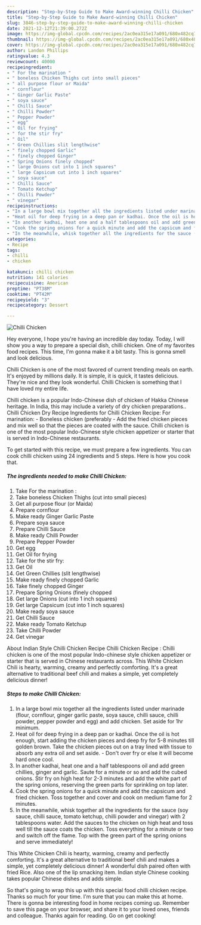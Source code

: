 ```yaml
---
description: "Step-by-Step Guide to Make Award-winning Chilli Chicken"
title: "Step-by-Step Guide to Make Award-winning Chilli Chicken"
slug: 3846-step-by-step-guide-to-make-award-winning-chilli-chicken
date: 2021-12-12T21:39:00.272Z
image: https://img-global.cpcdn.com/recipes/2ac0ea315e17a091/680x482cq70/chilli-chicken-recipe-main-photo.jpg
thumbnail: https://img-global.cpcdn.com/recipes/2ac0ea315e17a091/680x482cq70/chilli-chicken-recipe-main-photo.jpg
cover: https://img-global.cpcdn.com/recipes/2ac0ea315e17a091/680x482cq70/chilli-chicken-recipe-main-photo.jpg
author: Landon Phillips
ratingvalue: 4.3
reviewcount: 40000
recipeingredient:
- " For the marination "
- " boneless Chicken Thighs cut into small pieces"
- " all purpose flour or Maida"
- " cornflour"
- " Ginger Garlic Paste"
- " soya sauce"
- " Chilli Sauce"
- " Chilli Powder"
- " Pepper Powder"
- " egg"
- " Oil for frying"
- " for the stir fry"
- " Oil"
- " Green Chillies slit lengthwise"
- " finely chopped Garlic"
- " finely chopped Ginger"
- " Spring Onions finely chopped"
- " large Onions cut into 1 inch squares"
- " large Capsicum cut into 1 inch squares"
- " soya sauce"
- " Chilli Sauce"
- " Tomato Ketchup"
- " Chilli Powder"
- " vinegar"
recipeinstructions:
- "In a large bowl mix together all the ingredients listed under marinade (flour, cornflour, ginger garlic paste, soya sauce, chilli sauce, chilli powder, pepper powder and egg) and add chicken. Set aside for 1hr minimum."
- "Heat oil for deep frying in a deep pan or kadhai. Once the oil is hot enough, start adding the chicken pieces and deep fry for 5-8 minutes till golden brown. Take the chicken pieces out on a tray lined with tissue to absorb any extra oil and set aside. Don&#39;t over fry or else it will become hard once cool."
- "In another kadhai, heat one and a half tablespoons oil and add green chillies, ginger and garlic. Saute for a minute or so and add the cubed onions. Stir fry on high heat for 2-3 minutes and add the white part of the spring onions, reserving the green parts for sprinkling on top later."
- "Cook the spring onions for a quick minute and add the capsicum and fried chicken. Toss together and cover and cook on medium flame for 2 minutes."
- "In the meanwhile, whisk together all the ingredients for the sauce (soy sauce, chilli sauce, tomato ketchup, chilli powder and vinegar) with 2 tablespoons water. Add the sauces to the chicken on high heat and toss well till the sauce coats the chicken. Toss everything for a minute or two and switch off the flame. Top with the green part of the spring onions and serve immediately!"
categories:
- Recipe
tags:
- chilli
- chicken

katakunci: chilli chicken 
nutrition: 141 calories
recipecuisine: American
preptime: "PT38M"
cooktime: "PT42M"
recipeyield: "3"
recipecategory: Dessert

---
```



![Chilli Chicken](https://img-global.cpcdn.com/recipes/2ac0ea315e17a091/680x482cq70/chilli-chicken-recipe-main-photo.jpg)

Hey everyone, I hope you're having an incredible day today. Today, I will show you a way to prepare a special dish, chilli chicken. One of my favorites food recipes. This time, I'm gonna make it a bit tasty. This is gonna smell and look delicious.

Chilli Chicken is one of the most favored of current trending meals on earth. It's enjoyed by millions daily. It is simple, it is quick, it tastes delicious. They're nice and they look wonderful. Chilli Chicken is something that I have loved my entire life.

Chilli chicken is a popular Indo-Chinese dish of chicken of Hakka Chinese heritage. In India, this may include a variety of dry chicken preparations.. Chilli Chicken Dry Recipe Ingredients for Chilli Chicken Recipe: For marination: - Boneless chicken (preferably - Add the fried chicken pieces and mix well so that the pieces are coated with the sauce. Chilli chicken is one of the most popular Indo-Chinese style chicken appetizer or starter that is served in Indo-Chinese restaurants.


To get started with this recipe, we must prepare a few ingredients. You can cook chilli chicken using 24 ingredients and 5 steps. Here is how you cook that.

<!--inarticleads1-->

##### The ingredients needed to make Chilli Chicken:

1. Take  For the marination :
1. Take  boneless Chicken Thighs (cut into small pieces)
1. Get  all purpose flour (or Maida)
1. Prepare  cornflour
1. Make ready  Ginger Garlic Paste
1. Prepare  soya sauce
1. Prepare  Chilli Sauce
1. Make ready  Chilli Powder
1. Prepare  Pepper Powder
1. Get  egg
1. Get  Oil for frying
1. Take  for the stir fry:
1. Get  Oil
1. Get  Green Chillies (slit lengthwise)
1. Make ready  finely chopped Garlic
1. Take  finely chopped Ginger
1. Prepare  Spring Onions (finely chopped
1. Get  large Onions (cut into 1 inch squares)
1. Get  large Capsicum (cut into 1 inch squares)
1. Make ready  soya sauce
1. Get  Chilli Sauce
1. Make ready  Tomato Ketchup
1. Take  Chilli Powder
1. Get  vinegar


About Indian Style Chilli Chicken Recipe Chilli Chicken Recipe : Chilli chicken is one of the most popular Indo-chinese style chicken appetizer or starter that is served in Chinese restaurants across. This White Chicken Chili is hearty, warming, creamy and perfectly comforting. It&#39;s a great alternative to traditional beef chili and makes a simple, yet completely delicious dinner! 

<!--inarticleads2-->

##### Steps to make Chilli Chicken:

1. In a large bowl mix together all the ingredients listed under marinade (flour, cornflour, ginger garlic paste, soya sauce, chilli sauce, chilli powder, pepper powder and egg) and add chicken. Set aside for 1hr minimum.
1. Heat oil for deep frying in a deep pan or kadhai. Once the oil is hot enough, start adding the chicken pieces and deep fry for 5-8 minutes till golden brown. Take the chicken pieces out on a tray lined with tissue to absorb any extra oil and set aside. - Don&#39;t over fry or else it will become hard once cool.
1. In another kadhai, heat one and a half tablespoons oil and add green chillies, ginger and garlic. Saute for a minute or so and add the cubed onions. Stir fry on high heat for 2-3 minutes and add the white part of the spring onions, reserving the green parts for sprinkling on top later.
1. Cook the spring onions for a quick minute and add the capsicum and fried chicken. Toss together and cover and cook on medium flame for 2 minutes.
1. In the meanwhile, whisk together all the ingredients for the sauce (soy sauce, chilli sauce, tomato ketchup, chilli powder and vinegar) with 2 tablespoons water. Add the sauces to the chicken on high heat and toss well till the sauce coats the chicken. Toss everything for a minute or two and switch off the flame. Top with the green part of the spring onions and serve immediately!


This White Chicken Chili is hearty, warming, creamy and perfectly comforting. It&#39;s a great alternative to traditional beef chili and makes a simple, yet completely delicious dinner! A wonderful dish paired often with fried Rice. Also one of the lip smacking item. Indian style Chinese cooking takes popular Chinese dishes and adds simple. 

So that's going to wrap this up with this special food chilli chicken recipe. Thanks so much for your time. I'm sure that you can make this at home. There is gonna be interesting food in home recipes coming up. Remember to save this page on your browser, and share it to your loved ones, friends and colleague. Thanks again for reading. Go on get cooking!
